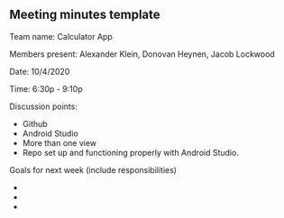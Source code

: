 ## Meeting minutes template

Team name: Calculator App

Members present: Alexander Klein, Donovan Heynen, Jacob Lockwood

Date: 10/4/2020

Time: 6:30p - 9:10p

Discussion points: 

* Github
* Android Studio
* More than one view
* Repo set up and functioning properly with Android Studio.

Goals for next week (include responsibilities)

*
*
*

